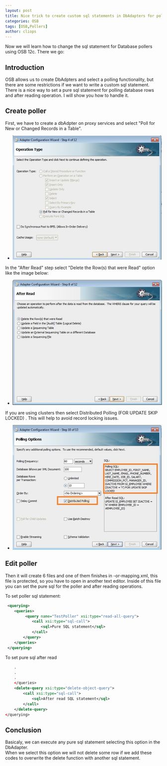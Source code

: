 ```yaml
---
layout: post
title: Nice trick to create custom sql statements in DbAdapters for pollers using OSB 12c
categories: OSB
tags: [OSB,Pollers]
author: cliops
---
```

Now we will learn how to change the sql statement for Database pollers using OSB 12c.
There we go:

## Introduction ##

OSB allows us to create DbAdpters and select a polling functionality, but there are some restrictions if we want to write a custom sql statement.   
There is a nice way to set a pure sql statement for polling database rows and after reading operation. I will show you how to handle it.   

## Create poller ##

First, we have to create a dbAdpter on proxy services and select "Poll for New or Changed Records in a Table".   

- ![](/images/2015-10-29-create-custom-sql-statements-pollers-OSB-12c/createPoller.jpg)

In the "After Read" step select "Delete the Row(s) that were Read" option like the image below:   

- ![](/images/2015-10-29-create-custom-sql-statements-pollers-OSB-12c/createDeletePoller.jpg)

If you are using clusters then select Distributed Polling (FOR UPDATE SKIP LOCKED) . This will help to avoid record locking issues.
 
- ![](/images/2015-10-29-create-custom-sql-statements-pollers-OSB-12c/distributedPolling.jpg)

## Edit poller ##

Then it will create 6 files and one of them finishes in -or-mapping.xml, this file is protected, so you have to open in another text editor.
Inside of this file you can set the pure sql for the poller and after reading operations.

To set poller sql statement:   

```xml 
 <querying>
	<queries>
		 <query name="TestPoller" xsi:type="read-all-query">
			<call xsi:type="sql-call">
				<sql>Pure SQL statement</sql>
			</call>
		</query>
	</queries>
 </querying>
``` 

To set pure sql after read   

```xml
	.
	.
	.
	</queries>
	<delete-query xsi:type="delete-object-query">
		<call xsi:type="sql-call">
			<sql>After read SQL statement</sql>
		</call>
	</delete-query>
</querying>
``` 

## Conclusion ##

Basicaly, we can execute any pure sql statement selecting this option in the DbAdapter.   
When we select this option we will not delete some row if we add these codes to overwrite the delete function with another sql statement.





